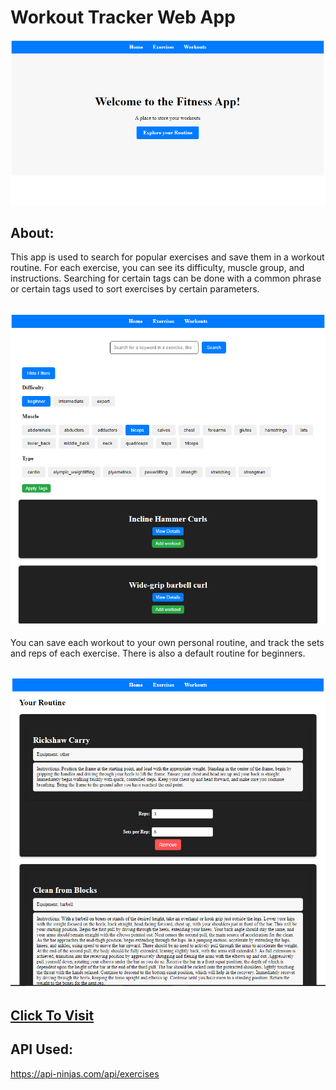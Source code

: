 # Workout Tracker Web App

![Alt Text](/images/front.png)

## About:

This app is used to search for popular exercises and save them in a workout routine. For each exercise, you can see its difficulty, muscle group, and instructions. Searching for certain tags can be done with a common phrase or certain tags used to sort exercises by certain parameters.

## ![Alt Text](/images/mid.png)

You can save each workout to your own personal routine, and track the sets and reps of each exercise. There is also a default routine for beginners.

## ![Alt Text](/images/fin.png)

## [Click To Visit](https://fitnessapp-c4d2b.web.app/)

## API Used:

https://api-ninjas.com/api/exercises

